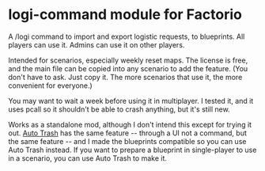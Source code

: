 logi-command module for Factorio
==============================

A /logi command to import and export logistic requests, to blueprints.
All players can use it. Admins can use it on other players.

Intended for scenarios, especially weekly reset maps. The license is
free, and the main file can be copied into any scenario to add the
feature. (You don't have to ask. Just copy it. The more scenarios that
use it, the more convenient for everyone.)

You may want to wait a week before using it in multiplayer. I tested it, 
and it uses pcall so it shouldn't be able to crash anything, but 
it's still new.

Works as a standalone mod, although I don't intend this except for
trying it out. [Auto Trash](https://mods.factorio.com/mod/AutoTrash) has
the same feature -- through a UI not a command, but the same feature --
and I made the blueprints compatible so you can use Auto Trash instead.
If you want to prepare a blueprint in single-player to use in a
scenario, you can use Auto Trash to make it.

